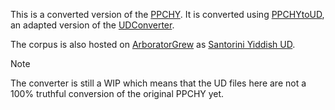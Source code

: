 This is a converted version of the [PPCHY](https://github.com/beatrice57/penn-parsed-corpus-of-historical-yiddish). It is converted using [PPCHYtoUD](https://github.com/beatrice57/penn-parsed-corpus-of-historical-yiddish), an adapted version of the [UDConverter](https://github.com/thorunna/UDConverter).

The corpus is also hosted on [ArboratorGrew](https://arborator.grew.fr/#/home) as [Santorini Yiddish UD](https://arborator.grew.fr/#/projects/Santorini%20Yiddish%20UD).

> [!NOTE]
> The converter is still a WIP which means that the UD files here are not a 100% truthful conversion of the original PPCHY yet.

